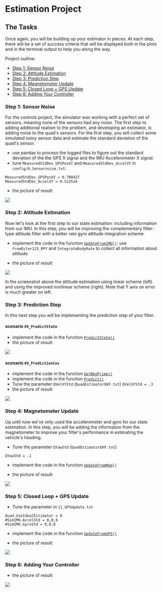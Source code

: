 # Estimation Project #


## The Tasks ##

Once again, you will be building up your estimator in pieces.  At each step, there will be a set of success criteria that will be displayed both in the plots and in the terminal output to help you along the way.

Project outline:

 - [Step 1: Sensor Noise](#step-1-sensor-noise)
 - [Step 2: Attitude Estimation](#step-2-attitude-estimation)
 - [Step 3: Prediction Step](#step-3-prediction-step)
 - [Step 4: Magnetometer Update](#step-4-magnetometer-update)
 - [Step 5: Closed Loop + GPS Update](#step-5-closed-loop--gps-update)
 - [Step 6: Adding Your Controller](#step-6-adding-your-controller)



### Step 1: Sensor Noise ###

For the controls project, the simulator was working with a perfect set of sensors, meaning none of the sensors had any noise.  The first step to adding additional realism to the problem, and developing an estimator, is adding noise to the quad's sensors.  For the first step, you will collect some simulated noisy sensor data and estimate the standard deviation of the quad's sensor.

- use pandas to process the logged files to figure out the standard deviation of the the GPS X signal and the IMU Accelerometer X signal.
- tune `MeasuredStdDev_GPSPosXY` and `MeasuredStdDev_AccelXY` in `config/6_Sensornoise.txt`:
```
MeasuredStdDev_GPSPosXY = 0.708427
MeasuredStdDev_AccelXY = 0.513524
```
- the picture of result:

![](images/06_SensorNoise.png)



### Step 2: Attitude Estimation ###

Now let's look at the first step to our state estimation: including information from our IMU.  In this step, you will be improving the complementary filter-type attitude filter with a better rate gyro attitude integration scheme.

- implement the code in the function [`UpdateFromIMU()`](src/QuadEstimatorEKF.cpp#L74-L120):
use `FromEuler123_RPY` and `IntegrateBodyRate` to collect all information about attitude

- the picture of result:

![](images/07_AttitudeEstimation.png)

In the screenshot above the attitude estimation using linear scheme (left) and using the improved nonlinear scheme (right). Note that Y axis on error is much greater on left.




### Step 3: Prediction Step ###

In this next step you will be implementing the prediction step of your filter.
#### scenario `08_PredictState`

- implement the code in the function [`PredictState()`](src/QuadEstimatorEKF.cpp#L145-L182)
- the picture of result:

![](images/08_PredictState.png)

#### scenario `09_PredictionCov`

- implement the code in the function [`GetRbgPrime()`](src/QuadEstimatorEKF.cpp#184-233)
- implement the code in the function [`Predict()`](src/QuadEstimatorEKF.cpp#L145-L182)
- Tune the parameter `QVelXYStd` (`QuadEstimatorEKF.txt`)
`QVelXYStd = .3`
- the picture of result:

![](images/09_PredictionCov.png)




### Step 4: Magnetometer Update ###

Up until now we've only used the accelerometer and gyro for our state estimation.  In this step, you will be adding the information from the magnetometer to improve your filter's performance in estimating the vehicle's heading.


- Tune the parameter `QYawStd` (`QuadEstimatorEKF.txt`)

`QYawStd = .1`
- implement the code in the function [`UpdateFromMag()`](src/QuadEstimatorEKF.cpp#L305-L339)

- the picture of result:

![](images/10_MagUpdate.png)


### Step 5: Closed Loop + GPS Update ###

- Tune the parameter in `11_GPSUpdate.txt`

```
Quad.UseIdealEstimator = 0
#SimIMU.AccelStd = 0,0,0
#SimIMU.GyroStd = 0,0,0
```

- implement the code in the function [`UpdateFromGPS()`](src/QuadEstimatorEKF.cpp#L281-L307)

- the picture of result:

![](images/11_GPSUpdate.png)



### Step 6: Adding Your Controller ###

- the picture of result:

![](images/step6.png)
